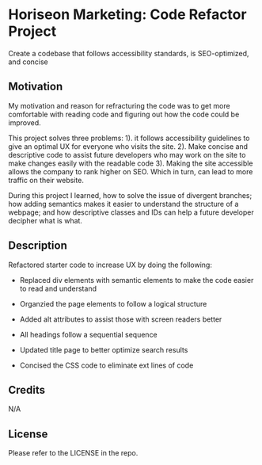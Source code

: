 # Horiseon Marketing: Code Refactor Project

Create a codebase that follows accessibility standards, is SEO-optimized, and concise

## Motivation
My motivation and reason for refracturing the code was to get more comfortable with reading code and figuring out how the code could be improved. 

This project solves three problems: 1). it follows accessibility guidelines to give an optimal UX for everyone who visits the site. 2). Make concise and descriptive code to assist future developers who may work on the site to make changes easily with the readable code 3). Making the site accessible allows the company to rank higher on SEO. Which in turn, can lead to more traffic on their website. 

During this project I learned, how to solve the issue of divergent branches; how adding semantics makes it easier to understand the structure of a webpage; and how descriptive classes and IDs can help a future developer decipher what is what.

## Description

Refactored starter code to increase UX by doing the following:

* Replaced div elements with semantic elements to make the code easier to read and understand

* Organzied the page elements to follow a logical structure

* Added alt attributes to assist those with screen readers better

* All headings follow a sequential sequence 

* Updated title page to better optimize search results

* Concised the CSS code to eliminate ext lines of code

## Credits
N/A

## License

Please refer to the LICENSE in the repo.
